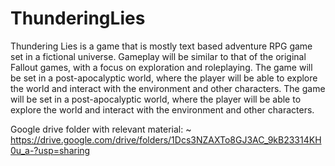 # ThunderingLies
Thundering Lies is a game that is mostly text based adventure RPG game set in a fictional universe. Gameplay will be similar to that of the original Fallout games, with a focus on exploration and roleplaying. The game will be set in a post-apocalyptic world, where the player will be able to explore the world and interact with the environment and other characters. The game will be set in a post-apocalyptic world, where the player will be able to explore the world and interact with the environment and other characters. 

Google drive folder with relevant material: ~ https://drive.google.com/drive/folders/1Dcs3NZAXTo8GJ3AC_9kB23314KH0u_a-?usp=sharing
